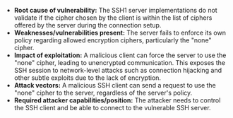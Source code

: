 - **Root cause of vulnerability:** The SSH1 server implementations do not validate if the cipher chosen by the client is within the list of ciphers offered by the server during the connection setup.
- **Weaknesses/vulnerabilities present:** The server fails to enforce its own policy regarding allowed encryption ciphers, particularly the "none" cipher.
- **Impact of exploitation:** A malicious client can force the server to use the "none" cipher, leading to unencrypted communication. This exposes the SSH session to network-level attacks such as connection hijacking and other subtle exploits due to the lack of encryption.
- **Attack vectors:** A malicious SSH client can send a request to use the "none" cipher to the server, regardless of the server's policy.
- **Required attacker capabilities/position:** The attacker needs to control the SSH client and be able to connect to the vulnerable SSH server.